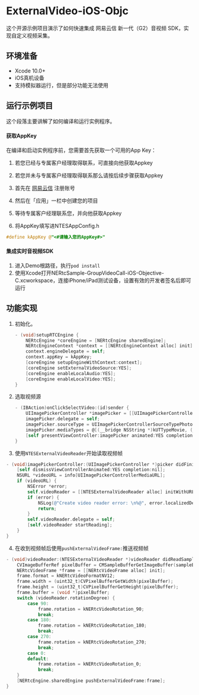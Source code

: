 # ExternalVideo-iOS-Objc

这个开源示例项目演示了如何快速集成 网易云信 新一代（G2）音视频 SDK，实现自定义视频采集。

## 环境准备

- Xcode 10.0+
- iOS真机设备
- 支持模拟器运行，但是部分功能无法使用

## 运行示例项目

这个段落主要讲解了如何编译和运行实例程序。

#### 获取AppKey

在编译和启动实例程序前，您需要首先获取一个可用的App Key：

1. 若您已经与专属客户经理取得联系，可直接向他获取Appkey

2. 若您并未与专属客户经理取得联系那么请按后续步骤获取Appkey

3. 首先在 [网易云信](https://id.163yun.com/register?h=media&t=media&clueFrom=nim&from=bdjjnim0035&referrer=https://app.yunxin.163.com/?clueFrom=nim&from=bdjjnim0035) 注册账号

4. 然后在「应用」一栏中创建您的项目
5. 等待专属客户经理联系您，并向他获取Appkey

6. 将AppKey填写进NTESAppConfig.h

```objective-c
#define kAppKey @"<#请输入您的AppKey#>"
```

#### 集成实时音视频SDK

1. 进入Demo根路径，执行`pod install`
2. 使用Xcode打开NERtcSample-GroupVideoCall-iOS-Objective-C.xcworkspace，连接iPhone/iPad测试设备，设置有效的开发者签名后即可运行

## 功能实现

1. 初始化。

   ```objective-c
   - (void)setupRTCEngine {
       NERtcEngine *coreEngine = [NERtcEngine sharedEngine];
       NERtcEngineContext *context = [[NERtcEngineContext alloc] init];
       context.engineDelegate = self;
       context.appKey = kAppKey;
       [coreEngine setupEngineWithContext:context];
       [coreEngine setExternalVideoSource:YES];
       [coreEngine enableLocalAudio:YES];
       [coreEngine enableLocalVideo:YES];
   }
   ```

   


2. 选取视频源

   ```objective-c
   - (IBAction)onClickSelectVideo:(id)sender {
       UIImagePickerController *imagePicker = [[UIImagePickerController alloc] init];
       imagePicker.delegate = self;
       imagePicker.sourceType = UIImagePickerControllerSourceTypePhotoLibrary;
       imagePicker.mediaTypes = @[(__bridge NSString *)kUTTypeMovie, (__bridge NSString *)kUTTypeVideo];
       [self presentViewController:imagePicker animated:YES completion:nil];
   }
   ```



3. 使用`NTESExternalVideoReader`开始读取视频帧

```objective-c
- (void)imagePickerController:(UIImagePickerController *)picker didFinishPickingMediaWithInfo:(NSDictionary<UIImagePickerControllerInfoKey,id> *)info {
    [self dismissViewControllerAnimated:YES completion:nil];
    NSURL *videoURL = info[UIImagePickerControllerMediaURL];
    if (videoURL) {
        NSError *error;
        self.videoReader = [[NTESExternalVideoReader alloc] initWithURL:videoURL error:&error];
        if (error) {
            NSLog(@"Create video reader error: \n%@", error.localizedDescription);
            return;
        }
        self.videoReader.delegate = self;
        [self.videoReader startReading];
    }
}
```



4. 在收到视频帧后使用`pushExternalVideoFrame:`推送视频帧

```objective-c
- (void)videoReader:(NTESExternalVideoReader *)videoReader didReadSampleBuffer:(CMSampleBufferRef)sampleBuffer totalFramesWritten:(NSInteger)totalFramesWritten totalFrames:(NSInteger)totalFrames {
    CVImageBufferRef pixelBuffer = CMSampleBufferGetImageBuffer(sampleBuffer);
    NERtcVideoFrame *frame = [[NERtcVideoFrame alloc] init];
    frame.format = kNERtcVideoFormatNV12;
    frame.width = (uint32_t)CVPixelBufferGetWidth(pixelBuffer);
    frame.height = (uint32_t)CVPixelBufferGetHeight(pixelBuffer);
    frame.buffer = (void *)pixelBuffer;
    switch (videoReader.rotationDegree) {
        case 90:
            frame.rotation = kNERtcVideoRotation_90;
            break;
        case 180:
            frame.rotation = kNERtcVideoRotation_180;
            break;
        case 270:
            frame.rotation = kNERtcVideoRotation_270;
            break;
        case 0:
        default:
            frame.rotation = kNERtcVideoRotation_0;
            break;
    }
    [NERtcEngine.sharedEngine pushExternalVideoFrame:frame];
}

```

